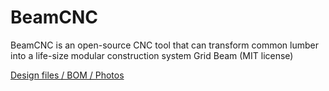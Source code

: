 # BeamCNC
BeamCNC is an open-source CNC tool that can transform common lumber into a life-size modular construction system Grid Beam (MIT license)

[Design files / BOM / Photos](https://drive.google.com/drive/folders/1f8nLRRXn-9aedYOLzXUnNuRvEDCdH9H5?usp=sharing)
